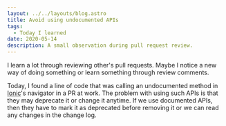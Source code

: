 ```yaml
---
layout: ../../layouts/blog.astro
title: Avoid using undocumented APIs
tags:
  - Today I learned
date: 2020-05-14
description: A small observation during pull request review. 
---
```

I learn a lot through reviewing other's pull requests. Maybe I notice a new way of doing something or learn something through review comments.

Today, I found a line of code that was calling an undocumented method in [Ionic](https://ionicframework.com/)'s navigator in a PR at work. The problem with using such APIs is that they may deprecate it or change it anytime. If we use documented APIs, then they have to mark it as deprecated before removing it or we can read any changes in the change log.
